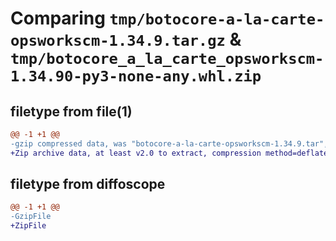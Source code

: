 # Comparing `tmp/botocore-a-la-carte-opsworkscm-1.34.9.tar.gz` & `tmp/botocore_a_la_carte_opsworkscm-1.34.90-py3-none-any.whl.zip`

## filetype from file(1)

```diff
@@ -1 +1 @@
-gzip compressed data, was "botocore-a-la-carte-opsworkscm-1.34.9.tar", last modified: Thu Dec 28 01:06:55 2023, max compression
+Zip archive data, at least v2.0 to extract, compression method=deflate
```

## filetype from diffoscope

```diff
@@ -1 +1 @@
-GzipFile
+ZipFile
```

